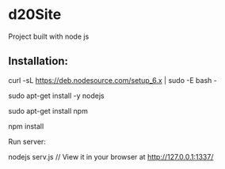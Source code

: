 # d20Site
Project built with node js

## Installation:

curl -sL https://deb.nodesource.com/setup_6.x | sudo -E bash -

sudo apt-get install -y nodejs

sudo apt-get install npm

npm install

Run server:

nodejs serv.js  // View it in your browser at http://127.0.0.1:1337/
